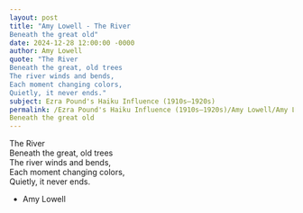 ```yaml
---
layout: post
title: "Amy Lowell - The River  
Beneath the great old"
date: 2024-12-28 12:00:00 -0000
author: Amy Lowell
quote: "The River  
Beneath the great, old trees  
The river winds and bends,  
Each moment changing colors,  
Quietly, it never ends."
subject: Ezra Pound's Haiku Influence (1910s–1920s)
permalink: /Ezra Pound's Haiku Influence (1910s–1920s)/Amy Lowell/Amy Lowell - The River  
Beneath the great old
---
```


The River  
Beneath the great, old trees  
The river winds and bends,  
Each moment changing colors,  
Quietly, it never ends.

- Amy Lowell
